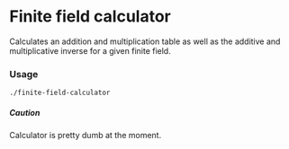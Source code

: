 # Finite field calculator

Calculates an addition and multiplication table as well as the additive and multiplicative inverse for a given finite field.

### Usage

```shell
./finite-field-calculator
```

##### Caution

Calculator is pretty dumb at the moment. 
